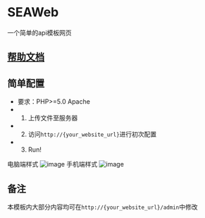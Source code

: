 # SEAWeb
一个简单的api模板网页

## <a href="https://molanp.github.io/SEAWeb_docs/" target="_blank">帮助文档</a>

## 简单配置

- 要求：PHP>=5.0 Apache
- 1. 上传文件至服务器
- 2. 访问`http://{your_website_url}`进行初次配置
- 3. Run!

电脑端样式
![image](https://github.com/molanp/SEAWeb/assets/104612722/e353df31-9321-41b2-9d29-a41e4f79fa00)
手机端样式
![image](https://github.com/molanp/SEAWeb/assets/104612722/5b191209-5550-43a7-9fef-407dbafd1008)


## 备注

本模板内大部分内容均可在`http://{your_website_url}/admin`中修改

